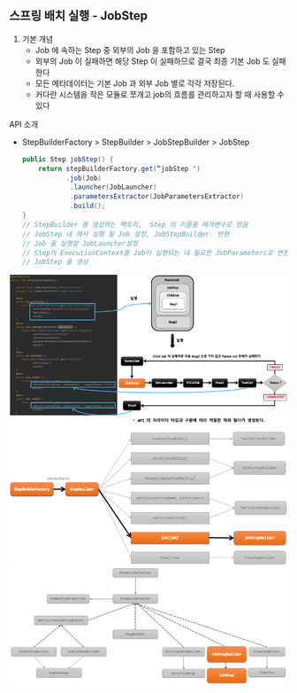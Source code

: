 ## 스프링 배치 실행 - JobStep

1. 기본 개념
    - Job 에 속하는 Step 중 외부의 Job 을 포함하고 있는 Step
    - 외부의 Job 이 실패하면 해당 Step 이 실패하므로 결국 최종 기본 Job 도 실패한다
    - 모든 메타데이터는 기본 Job 과 외부 Job 별로 각각 저장된다.
    - 커다란 시스템을 작은 모듈로 쪼개고 job의 흐름를 관리하고자 할 때 사용할 수 있다

API 소개

- StepBuilderFactory > StepBuilder > JobStepBuilder  > JobStep
    ```java
    public Step jobStep() {
        return stepBuilderFactory.get(“jobStep ")
               .job(Job)
                .launcher(JobLauncher)
                .parametersExtractor(JobParametersExtractor)
                .build();
    }  
    // StepBuilder 를 생성하는 팩토리,  Step 의 이름을 매개변수로 받음
    // JobStep 내 에서 실행 될 Job 설정, JobStepBuilder  반환
    // Job 을 실행할 JobLauncher설정
    // Step의 ExecutionContext를 Job이 실행되는 데 필요한 JobParameters로 변환
    // JobStep 을 생성
    ```

<img src="../../images/section05/job-step.png" alt="job-step">
<img src="../../images/section05/job-step-api.png" alt="job-step-api">
<img src="../../images/section05/job-step-class.png" alt="job-step-class">




